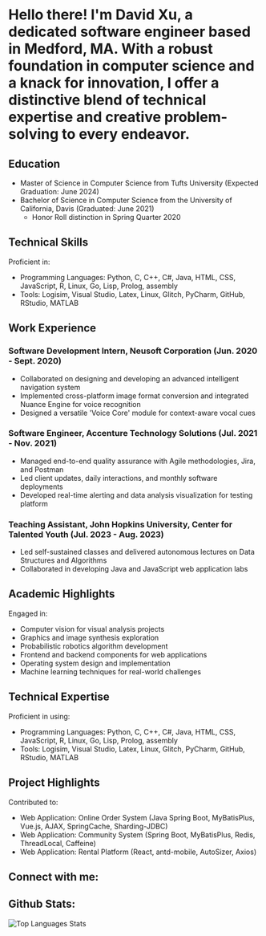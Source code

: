 # Hello there! I'm David Xu, a dedicated software engineer based in Medford, MA. With a robust foundation in computer science and a knack for innovation, I offer a distinctive blend of technical expertise and creative problem-solving to every endeavor.

## Education
- Master of Science in Computer Science from Tufts University (Expected Graduation: June 2024)
- Bachelor of Science in Computer Science from the University of California, Davis (Graduated: June 2021)
  - Honor Roll distinction in Spring Quarter 2020

## Technical Skills
Proficient in:
- Programming Languages: Python, C, C++, C#, Java, HTML, CSS, JavaScript, R, Linux, Go, Lisp, Prolog, assembly
- Tools: Logisim, Visual Studio, Latex, Linux, Glitch, PyCharm, GitHub, RStudio, MATLAB

## Work Experience
### Software Development Intern, Neusoft Corporation (Jun. 2020 - Sept. 2020)
- Collaborated on designing and developing an advanced intelligent navigation system
- Implemented cross-platform image format conversion and integrated Nuance Engine for voice recognition
- Designed a versatile 'Voice Core' module for context-aware vocal cues

### Software Engineer, Accenture Technology Solutions (Jul. 2021 - Nov. 2021)
- Managed end-to-end quality assurance with Agile methodologies, Jira, and Postman
- Led client updates, daily interactions, and monthly software deployments
- Developed real-time alerting and data analysis visualization for testing platform

### Teaching Assistant, John Hopkins University, Center for Talented Youth (Jul. 2023 - Aug. 2023)
- Led self-sustained classes and delivered autonomous lectures on Data Structures and Algorithms
- Collaborated in developing Java and JavaScript web application labs

## Academic Highlights
Engaged in:
- Computer vision for visual analysis projects
- Graphics and image synthesis exploration
- Probabilistic robotics algorithm development
- Frontend and backend components for web applications
- Operating system design and implementation
- Machine learning techniques for real-world challenges

## Technical Expertise
Proficient in using:
- Programming Languages: Python, C, C++, C#, Java, HTML, CSS, JavaScript, R, Linux, Go, Lisp, Prolog, assembly
- Tools: Logisim, Visual Studio, Latex, Linux, Glitch, PyCharm, GitHub, RStudio, MATLAB

## Project Highlights
Contributed to:
- Web Application: Online Order System (Java Spring Boot, MyBatisPlus, Vue.js, AJAX, SpringCache, Sharding-JDBC)
- Web Application: Community System (Spring Boot, MyBatisPlus, Redis, ThreadLocal, Caffeine)
- Web Application: Rental Platform (React, antd-mobile, AutoSizer, Axios)

## Connect with me:
[linkedin]: https://www.linkedin.com/in/jianan-xu-b705961b0/
[gmail]: jiananxu11@gmail.com


## Github Stats:
![Top Languages Stats](https://github-readme-stats.vercel.app/api/top-langs/?username=hackstormnan&hide=smalltalk&theme=buefy&layout=compact&hide_border=true)
